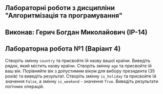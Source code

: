 ## Лабораторні роботи з дисципліни "Алгоритмізація та програмування"

## Виконав: Герич Богдан Миколайович (ІР-14)
## Лабораторна робота №1 (Варіант 4)
Створіть змінну `country` та присвойте їй назву вашої країни. Виведіть рядок, який містить назву країни. Створіть змінну `age` та присвойте їй ваш вік. Порівняйте вік з допустимим віком для вибору президента (35 років) та виведіть результат. Створіть змінну `is_holiday` та присвойте їй значення `False`, а змінну `is_weekend` - значення `True`. Виведіть результати логічних операцій.
